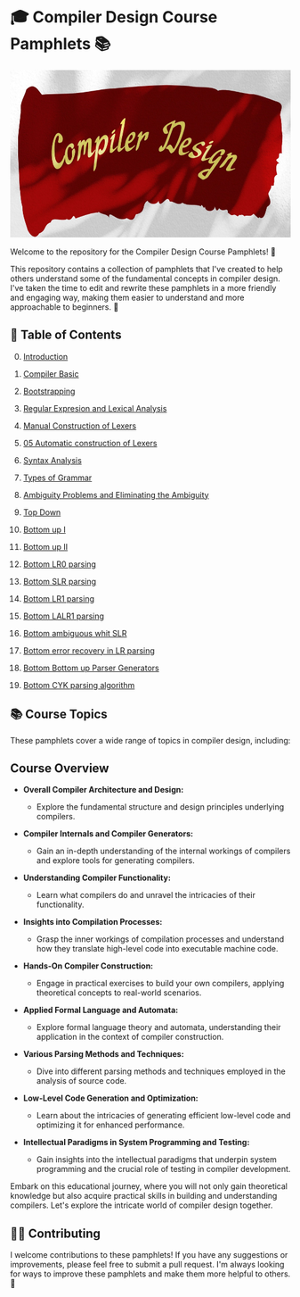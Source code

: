 

# 🎓 Compiler Design Course Pamphlets 📚

<img src="../pictures/compiler-readme.jpg" height="300" width="1200" />

Welcome to the repository for the Compiler Design Course Pamphlets! 🎉

This repository contains a collection of pamphlets that I've created to help others understand some of the fundamental concepts in compiler design. I've taken the time to edit and rewrite these pamphlets in a more friendly and engaging way, making them easier to understand and more approachable to beginners. 📝

## 📖 Table of Contents

00. [Introduction](./00_Introduction.md)

01. [Compiler Basic](./01_Compiler-Basic.md)

02. [Bootstrapping](./02_Bootstrapping.md)

03. [Regular Expresion and Lexical Analysis](./03_Regular-Expressions-and-Lexical-Analysis.md)

04. [Manual Construction of Lexers](./04_1_Manual_Construction_of_Lexers.md)

05. [05 Automatic construction of Lexers](./05_Automatic_construction_of_Lexers.md)

06. [Syntax Analysis](./06_Syntax-Analysis.md)

07. [Types of Grammar](./07_Types-of-Grammar.md)

08. [Ambiguity Problems and Eliminating the Ambiguity](./08_Ambiguity-Problems-and-Eliminating-the-Ambiguity.md)

09. [Top Down](./09_Top-down.md)

10. [Bottom up I](./10_Bottom-up_I.md)

11. [Bottom up II](./11_Bottom-up_II.md)

12. [Bottom LR0 parsing](./12_LR0_parsing.md)

13. [Bottom SLR parsing](./13_SLR_parsing.md)

14. [Bottom LR1 parsing](./14_LR1_parsing.md)

15. [Bottom LALR1 parsing](./15_LALR1_parsing.md)

16. [Bottom ambiguous whit SLR](./16_ambiguous_whit_SLR.md)

17. [Bottom error recovery in LR parsing](./17_error_recovery_in_LR_parsing.md)

18. [Bottom Bottom up Parser Generators](./18_Bottom-up-Parser-Generators.md)

19. [Bottom CYK parsing algorithm](./19-CYK_parsing_algorithm.md)

## 📚 Course Topics

These pamphlets cover a wide range of topics in compiler design, including:

## Course Overview


- **Overall Compiler Architecture and Design:**
  - Explore the fundamental structure and design principles underlying compilers.

- **Compiler Internals and Compiler Generators:**
  - Gain an in-depth understanding of the internal workings of compilers and explore tools for generating compilers.

- **Understanding Compiler Functionality:**
  - Learn what compilers do and unravel the intricacies of their functionality.

- **Insights into Compilation Processes:**
  - Grasp the inner workings of compilation processes and understand how they translate high-level code into executable machine code.

- **Hands-On Compiler Construction:**
  - Engage in practical exercises to build your own compilers, applying theoretical concepts to real-world scenarios.

- **Applied Formal Language and Automata:**
  - Explore formal language theory and automata, understanding their application in the context of compiler construction.

- **Various Parsing Methods and Techniques:**
  - Dive into different parsing methods and techniques employed in the analysis of source code.

- **Low-Level Code Generation and Optimization:**
  - Learn about the intricacies of generating efficient low-level code and optimizing it for enhanced performance.

- **Intellectual Paradigms in System Programming and Testing:**
  - Gain insights into the intellectual paradigms that underpin system programming and the crucial role of testing in compiler development.

Embark on this educational journey, where you will not only gain theoretical knowledge but also acquire practical skills in building and understanding compilers. Let's explore the intricate world of compiler design together.


## 👩‍💻 Contributing

I welcome contributions to these pamphlets! If you have any suggestions or improvements, please feel free to submit a pull request. I'm always looking for ways to improve these pamphlets and make them more helpful to others. 🙌
